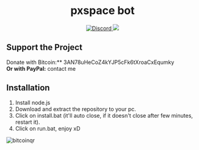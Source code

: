 <h1 align="center">pxspace bot</h1>
<p align="center">
    <a href="https://discord.gg/CxG3f7S">
        <img src="https://img.shields.io/discord/675323046680330261.svg?label=Discord&logo=discord" alt="Discord"/>
    </a>
     <a href="https://raw.githubusercontent.com/Felipefury/pxspace-bot/master/ignore_folder/qr.png">
        <img src="https://img.shields.io/badge/donate-bitcoin-yellow">
    </a>
</p>

## Support the Project <br>
Donate with Bitcoin:** 3AN78uHeCoZ4kYJP5cFk6tXroaCxEqumky <br>
**Or with PayPal:** contact me

## Installation

1. Install node.js
2. Download and extract the repository to your pc.
3. Click on install.bat (it'll auto close, if it doesn't close after few minutes, restart it).
4. Click on run.bat, enjoy xD

![bitcoinqr](https://raw.githubusercontent.com/Felipefury/pxspace-bot/master/ignore_folder/qr.png)

